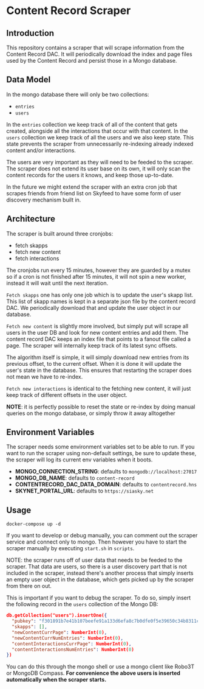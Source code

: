 # Content Record Scraper

## Introduction

This repository contains a scraper that will scrape information from the Content
Record DAC. It will periodically download the index and page files used by the
Content Record and persist those in a Mongo database.

## Data Model

In the mongo database there will only be two collections:

- `entries`
- `users`

In the `entries` collection we keep track of all of the content that gets
created, alongside all the interactions that occur with that content. In the
`users` collection we keep track of all the users and we also keep state. This
state prevents the scraper from unnecessarily re-indexing already indexed
content and/or interactions.

The users are very important as they will need to be feeded to the scraper. The
scraper does not extend its user base on its own, it will only scan the content
records for the users it knows, and keep those up-to-date.

In the future we might extend the scraper with an extra cron job that scrapes
friends from friend list on Skyfeed to have some form of user discovery
mechanism built in.

## Architecture

The scraper is built around three cronjobs:

- fetch skapps
- fetch new content
- fetch interactions

The cronjobs run every 15 minutes, however they are guarded by a mutex so if a
cron is not finished after 15 minutes, it will not spin a new worker, instead it
will wait until the next iteration.

`Fetch skapps` one has only one job which is to update the user's skapp list. This
list of skapp names is kept in a separate json file by the content record DAC.
We periodically download that and update the user object in our database.

`Fetch new content` is slightly more involved, but simply put will scrape all
users in the user DB and look for new content entries and add them. The content
record DAC keeps an index file that points to a fanout file called a page. The
scraper will internally keep track of its latest sync offsets.

The algorithm itself is simple, it will simply download new entries from its
previous offset, to the current offset. When it is done it will update the
user's state in the database. This ensures that restarting the scraper does not
mean we have to re-index.

`Fetch new interactions` is identical to the fetching new content, it will just
keep track of different offsets in the user object.

**NOTE**: it is perfectly possible to reset the state or re-index by doing
manual queries on the mongo database, or simply throw it away alltogether

## Environment Variables

The scraper needs some environment variables set to be able to run. If you want
to run the scraper using non-default settings, be sure to update these, the
scraper will log its current env variables when it boots.

- **MONGO_CONNECTION_STRING**: defaults to `mongodb://localhost:27017`
- **MONGO_DB_NAME**: defaults to `content-record`
- **CONTENTRECORD_DAC_DATA_DOMAIN**: defaults to `contentrecord.hns`
- **SKYNET_PORTAL_URL**: defaults to `https://siasky.net`

## Usage

```shell
docker-compose up -d
```

If you want to develop or debug manually, you can comment out the scraper
service and connect only to mongo. Then however you have to start the scraper
manually by executing `start.sh` in `scripts`.

NOTE: the scraper runs off of user data that needs to be feeded to the scraper.
That data are users, so there is a user discovery part that is not included in
the scraper, instead there's another process that simply inserts an empty user
object in the database, which gets picked up by the scraper from there on out.

This is important if you want to debug the scraper. To do so, simply insert the
following record in the `users` collection of the Mongo DB:

```json
db.getCollection("users").insertOne({
  "pubkey": "f301891b7e41b107beefe91a133d6efa8c7b0dfe0f5e39650c34b8311c365d39",
  "skapps": [],
  "newContentCurrPage": NumberInt(0),
  "newContentCurrNumEntries": NumberInt(0),
  "contentInteractionsCurrPage": NumberInt(0),
  "contentInteractionsNumEntries": NumberInt(0)
})
```

You can do this through the mongo shell or use a mongo client like Robo3T or
MongoDB Compass. **For convenience the above users is inserted automatically when
the scraper starts.**
